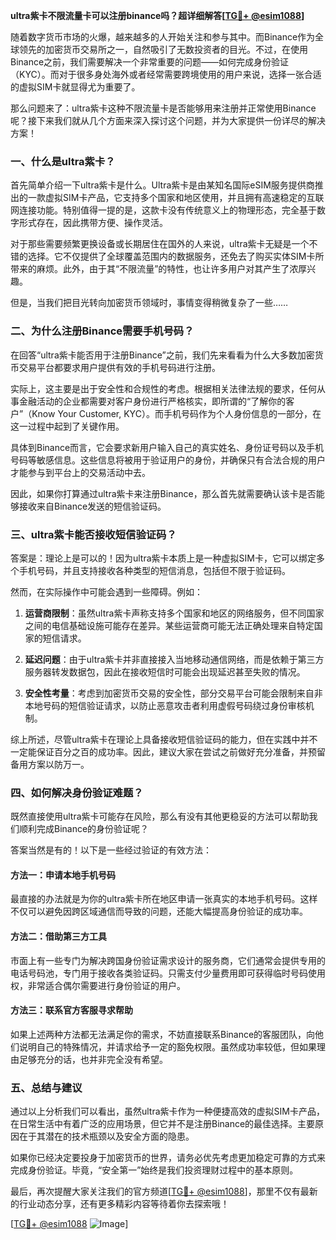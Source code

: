 **ultra紫卡不限流量卡可以注册binance吗？超详细解答[[TG💪+ @esim1088](https://t.me/s/esim1088)]**

随着数字货币市场的火爆，越来越多的人开始关注和参与其中。而Binance作为全球领先的加密货币交易所之一，自然吸引了无数投资者的目光。不过，在使用Binance之前，我们需要解决一个非常重要的问题——如何完成身份验证（KYC）。而对于很多身处海外或者经常需要跨境使用的用户来说，选择一张合适的虚拟SIM卡就显得尤为重要了。

那么问题来了：ultra紫卡这种不限流量卡是否能够用来注册并正常使用Binance呢？接下来我们就从几个方面来深入探讨这个问题，并为大家提供一份详尽的解决方案！

### 一、什么是ultra紫卡？

首先简单介绍一下ultra紫卡是什么。Ultra紫卡是由某知名国际eSIM服务提供商推出的一款虚拟SIM卡产品，它支持多个国家和地区使用，并且拥有高速稳定的互联网连接功能。特别值得一提的是，这款卡没有传统意义上的物理形态，完全基于数字形式存在，因此携带方便、操作灵活。

对于那些需要频繁更换设备或长期居住在国外的人来说，ultra紫卡无疑是一个不错的选择。它不仅提供了全球覆盖范围内的数据服务，还免去了购买实体SIM卡所带来的麻烦。此外，由于其“不限流量”的特性，也让许多用户对其产生了浓厚兴趣。

但是，当我们把目光转向加密货币领域时，事情变得稍微复杂了一些……

### 二、为什么注册Binance需要手机号码？

在回答“ultra紫卡能否用于注册Binance”之前，我们先来看看为什么大多数加密货币交易平台都要求用户提供有效的手机号码进行注册。

实际上，这主要是出于安全性和合规性的考虑。根据相关法律法规的要求，任何从事金融活动的企业都需要对客户身份进行严格核实，即所谓的“了解你的客户”（Know Your Customer, KYC）。而手机号码作为个人身份信息的一部分，在这一过程中起到了关键作用。

具体到Binance而言，它会要求新用户输入自己的真实姓名、身份证号码以及手机号码等敏感信息。这些信息将被用于验证用户的身份，并确保只有合法合规的用户才能参与到平台上的交易活动中去。

因此，如果你打算通过ultra紫卡来注册Binance，那么首先就需要确认该卡是否能够接收来自Binance发送的短信验证码。

### 三、ultra紫卡能否接收短信验证码？

答案是：理论上是可以的！因为ultra紫卡本质上是一种虚拟SIM卡，它可以绑定多个手机号码，并且支持接收各种类型的短信消息，包括但不限于验证码。

然而，在实际操作中可能会遇到一些障碍。例如：

1. **运营商限制**：虽然ultra紫卡声称支持多个国家和地区的网络服务，但不同国家之间的电信基础设施可能存在差异。某些运营商可能无法正确处理来自特定国家的短信请求。
   
2. **延迟问题**：由于ultra紫卡并非直接接入当地移动通信网络，而是依赖于第三方服务器转发数据包，因此在接收短信时可能会出现延迟甚至失败的情况。

3. **安全性考量**：考虑到加密货币交易的安全性，部分交易平台可能会限制来自非本地号码的短信验证请求，以防止恶意攻击者利用虚假号码绕过身份审核机制。

综上所述，尽管ultra紫卡在理论上具备接收短信验证码的能力，但在实践中并不一定能保证百分之百的成功率。因此，建议大家在尝试之前做好充分准备，并预留备用方案以防万一。

### 四、如何解决身份验证难题？

既然直接使用ultra紫卡可能存在风险，那么有没有其他更稳妥的方法可以帮助我们顺利完成Binance的身份验证呢？

答案当然是有的！以下是一些经过验证的有效方法：

#### 方法一：申请本地手机号码

最直接的办法就是为你的ultra紫卡所在地区申请一张真实的本地手机号码。这样不仅可以避免因跨区域通信而导致的问题，还能大幅提高身份验证的成功率。

#### 方法二：借助第三方工具

市面上有一些专门为解决跨国身份验证需求设计的服务商，它们通常会提供专用的电话号码池，专门用于接收各类验证码。只需支付少量费用即可获得临时号码使用权，非常适合偶尔需要进行身份验证的用户。

#### 方法三：联系官方客服寻求帮助

如果上述两种方法都无法满足你的需求，不妨直接联系Binance的客服团队，向他们说明自己的特殊情况，并请求给予一定的豁免权限。虽然成功率较低，但如果理由足够充分的话，也并非完全没有希望。

### 五、总结与建议

通过以上分析我们可以看出，虽然ultra紫卡作为一种便捷高效的虚拟SIM卡产品，在日常生活中有着广泛的应用场景，但它并不是注册Binance的最佳选择。主要原因在于其潜在的技术瓶颈以及安全方面的隐患。

如果你已经决定要投身于加密货币的世界，请务必优先考虑更加稳定可靠的方式来完成身份验证。毕竟，“安全第一”始终是我们投资理财过程中的基本原则。

最后，再次提醒大家关注我们的官方频道[[TG💪+ @esim1088](https://t.me/s/esim1088)]，那里不仅有最新的行业动态分享，还有更多精彩内容等待着你去探索哦！

[[TG💪+ @esim1088](https://t.me/s/esim1088) ![Image](https://i.postimg.cc/4NQfJmqS/Snipaste-2025-05-13-00-14-12.png)]
